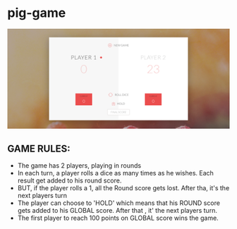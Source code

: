 # pig-game

![alt Pig Game](https://github.com/dcschmid/pig-game/blob/master/Pig%20Fame.png)

## GAME RULES:
- The game has 2 players, playing in rounds
- In each turn, a player rolls a dice as many times as he wishes. Each result get added to his round score.
- BUT, if the player rolls a 1, all the Round score gets lost. After tha, it's the next players turn
- The player can choose to 'HOLD' which means that his ROUND score gets added to his GLOBAL score. After that , it' the next players turn.
-  The first player to reach 100 points on GLOBAL score wins the game.

## 
